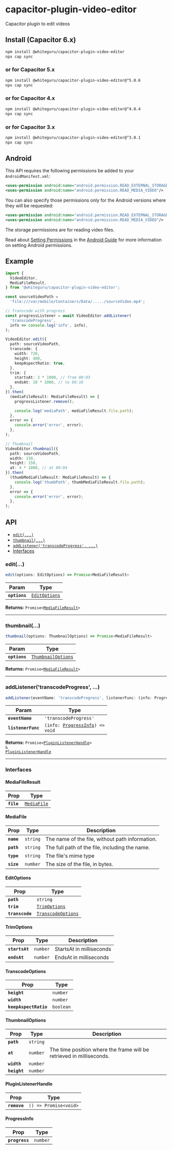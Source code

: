 # capacitor-plugin-video-editor

Capacitor plugin to edit videos

## Install (Capacitor 6.x)

```bash
npm install @whiteguru/capacitor-plugin-video-editor
npx cap sync
```

### or for Capacitor 5.x

```bash
npm install @whiteguru/capacitor-plugin-video-editor@^5.0.6
npx cap sync
```

### or for Capacitor 4.x

```bash
npm install @whiteguru/capacitor-plugin-video-editor@^4.0.4
npx cap sync
```

### or for Capacitor 3.x

```bash
npm install @whiteguru/capacitor-plugin-video-editor@^3.0.1
npx cap sync
```

## Android

This API requires the following permissions be added to your `AndroidManifest.xml`:

```xml
<uses-permission android:name="android.permission.READ_EXTERNAL_STORAGE"/>
<uses-permission android:name="android.permission.READ_MEDIA_VIDEO"/>
```

You can also specify those permissions only for the Android versions where they will be requested:

```xml
<uses-permission android:name="android.permission.READ_EXTERNAL_STORAGE" android:maxSdkVersion="32"/>
<uses-permission android:name="android.permission.READ_MEDIA_VIDEO"/>
```

The storage permissions are for reading video files.

Read about [Setting Permissions](https://capacitorjs.com/docs/android/configuration#setting-permissions) in the [Android Guide](https://capacitorjs.com/docs/android) for more information on setting Android permissions.

## Example

```typescript
import {
  VideoEditor,
  MediaFileResult,
} from '@whiteguru/capacitor-plugin-video-editor';

const sourceVideoPath =
  'file:///var/mobile/Containers/Data/...../sourceVideo.mp4';

// Transcode with progress
const progressListener = await VideoEditor.addListener(
  'transcodeProgress',
  info => console.log('info', info),
);

VideoEditor.edit({
  path: sourceVideoPath,
  transcode: {
    width: 720,
    height: 480,
    keepAspectRatio: true,
  },
  trim: {
    startsAt: 3 * 1000, // from 00:03
    endsAt: 10 * 1000, // to 00:10
  },
}).then(
  (mediaFileResult: MediaFileResult) => {
    progressListener.remove();

    console.log('mediaPath', mediaFileResult.file.path);
  },
  error => {
    console.error('error', error);
  },
);

// Thumbnail
VideoEditor.thumbnail({
  path: sourceVideoPath,
  width: 150,
  height: 150,
  at: 4 * 1000, // at 00:04
}).then(
  (thumbMediaFileResult: MediaFileResult) => {
    console.log('thumbPath', thumbMediaFileResult.file.path);
  },
  error => {
    console.error('error', error);
  },
);
```

## API

<docgen-index>

* [`edit(...)`](#edit)
* [`thumbnail(...)`](#thumbnail)
* [`addListener('transcodeProgress', ...)`](#addlistenertranscodeprogress)
* [Interfaces](#interfaces)

</docgen-index>

<docgen-api>
<!--Update the source file JSDoc comments and rerun docgen to update the docs below-->

### edit(...)

```typescript
edit(options: EditOptions) => Promise<MediaFileResult>
```

| Param         | Type                                                |
| ------------- | --------------------------------------------------- |
| **`options`** | <code><a href="#editoptions">EditOptions</a></code> |

**Returns:** <code>Promise&lt;<a href="#mediafileresult">MediaFileResult</a>&gt;</code>

--------------------


### thumbnail(...)

```typescript
thumbnail(options: ThumbnailOptions) => Promise<MediaFileResult>
```

| Param         | Type                                                          |
| ------------- | ------------------------------------------------------------- |
| **`options`** | <code><a href="#thumbnailoptions">ThumbnailOptions</a></code> |

**Returns:** <code>Promise&lt;<a href="#mediafileresult">MediaFileResult</a>&gt;</code>

--------------------


### addListener('transcodeProgress', ...)

```typescript
addListener(eventName: 'transcodeProgress', listenerFunc: (info: ProgressInfo) => void) => Promise<PluginListenerHandle> & PluginListenerHandle
```

| Param              | Type                                                                     |
| ------------------ | ------------------------------------------------------------------------ |
| **`eventName`**    | <code>'transcodeProgress'</code>                                         |
| **`listenerFunc`** | <code>(info: <a href="#progressinfo">ProgressInfo</a>) =&gt; void</code> |

**Returns:** <code>Promise&lt;<a href="#pluginlistenerhandle">PluginListenerHandle</a>&gt; & <a href="#pluginlistenerhandle">PluginListenerHandle</a></code>

--------------------


### Interfaces


#### MediaFileResult

| Prop       | Type                                            |
| ---------- | ----------------------------------------------- |
| **`file`** | <code><a href="#mediafile">MediaFile</a></code> |


#### MediaFile

| Prop       | Type                | Description                                     |
| ---------- | ------------------- | ----------------------------------------------- |
| **`name`** | <code>string</code> | The name of the file, without path information. |
| **`path`** | <code>string</code> | The full path of the file, including the name.  |
| **`type`** | <code>string</code> | The file's mime type                            |
| **`size`** | <code>number</code> | The size of the file, in bytes.                 |


#### EditOptions

| Prop            | Type                                                          |
| --------------- | ------------------------------------------------------------- |
| **`path`**      | <code>string</code>                                           |
| **`trim`**      | <code><a href="#trimoptions">TrimOptions</a></code>           |
| **`transcode`** | <code><a href="#transcodeoptions">TranscodeOptions</a></code> |


#### TrimOptions

| Prop           | Type                | Description              |
| -------------- | ------------------- | ------------------------ |
| **`startsAt`** | <code>number</code> | StartsAt in milliseconds |
| **`endsAt`**   | <code>number</code> | EndsAt in milliseconds   |


#### TranscodeOptions

| Prop                  | Type                 |
| --------------------- | -------------------- |
| **`height`**          | <code>number</code>  |
| **`width`**           | <code>number</code>  |
| **`keepAspectRatio`** | <code>boolean</code> |


#### ThumbnailOptions

| Prop         | Type                | Description                                                          |
| ------------ | ------------------- | -------------------------------------------------------------------- |
| **`path`**   | <code>string</code> |                                                                      |
| **`at`**     | <code>number</code> | The time position where the frame will be retrieved in milliseconds. |
| **`width`**  | <code>number</code> |                                                                      |
| **`height`** | <code>number</code> |                                                                      |


#### PluginListenerHandle

| Prop         | Type                                      |
| ------------ | ----------------------------------------- |
| **`remove`** | <code>() =&gt; Promise&lt;void&gt;</code> |


#### ProgressInfo

| Prop           | Type                |
| -------------- | ------------------- |
| **`progress`** | <code>number</code> |

</docgen-api>
